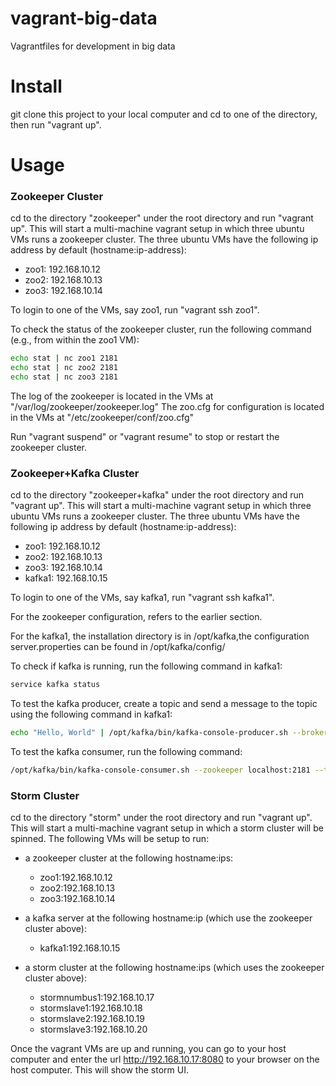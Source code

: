 # vagrant-big-data

Vagrantfiles for development in big data

# Install

git clone this project to your local computer and cd to one of the directory, then run "vagrant up".

# Usage

### Zookeeper Cluster

cd to the directory "zookeeper" under the root directory and run "vagrant up". This will start a multi-machine vagrant 
setup in which three ubuntu VMs runs a zookeeper cluster. The three ubuntu VMs have the following ip address 
by default (hostname:ip-address):

* zoo1: 192.168.10.12
* zoo2: 192.168.10.13
* zoo3: 192.168.10.14

To login to one of the VMs, say zoo1, run "vagrant ssh zoo1".

To check the status of the zookeeper cluster, run the following command (e.g., from within the zoo1 VM):

```bash
echo stat | nc zoo1 2181
echo stat | nc zoo2 2181
echo stat | nc zoo3 2181
```

The log of the zookeeper is located in the VMs at "/var/log/zookeeper/zookeeper.log"
The zoo.cfg for configuration is located in the VMs at "/etc/zookeeper/conf/zoo.cfg"

Run "vagrant suspend" or "vagrant resume" to stop or restart the zookeeper cluster.

### Zookeeper+Kafka Cluster

cd to the directory "zookeeper+kafka" under the root directory and run "vagrant up". This will start a multi-machine vagrant 
setup in which three ubuntu VMs runs a zookeeper cluster. The three ubuntu VMs have the following ip address 
by default (hostname:ip-address):

* zoo1: 192.168.10.12
* zoo2: 192.168.10.13
* zoo3: 192.168.10.14
* kafka1: 192.168.10.15

To login to one of the VMs, say kafka1, run "vagrant ssh kafka1".

For the zookeeper configuration, refers to the earlier section.

For the kafka1, the installation directory is in /opt/kafka,the configuration server.properties can be found in /opt/kafka/config/

To check if kafka is running, run the following command in kafka1:

```bash
service kafka status
```

To test the kafka producer, create a topic and send a message to the topic using the following command in kafka1:

```bash
echo "Hello, World" | /opt/kafka/bin/kafka-console-producer.sh --broker-list kafka1:9092 --topic TutorialTopic > /dev/null
```

To test the kafka consumer, run the following command:

```bash 
/opt/kafka/bin/kafka-console-consumer.sh --zookeeper localhost:2181 --topic TutorialTopic --from-beginning
```

### Storm Cluster

cd to the directory "storm" under the root directory and run "vagrant up". This will start a multi-machine vagrant setup in which a 
storm cluster will be spinned. The following VMs will be setup to run:

* a zookeeper cluster at the following hostname:ips:

    * zoo1:192.168.10.12
    * zoo2:192.168.10.13
    * zoo3:192.168.10.14

* a kafka server at the following hostname:ip (which use the zookeeper cluster above):

    * kafka1:192.168.10.15
    
* a storm cluster at the following hostname:ips (which uses the zookeeper cluster above):

    * stormnumbus1:192.168.10.17
    * stormslave1:192.168.10.18
    * stormslave2:192.168.10.19
    * stormslave3:192.168.10.20
    
Once the vagrant VMs are up and running, you can go to your host computer and enter 
the url http://192.168.10.17:8080 to your browser on the host computer. This will show the storm UI.



